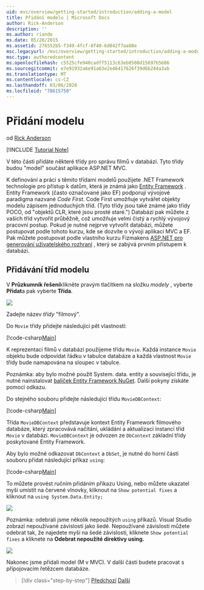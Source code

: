 ```yaml
---
uid: mvc/overview/getting-started/introduction/adding-a-model
title: Přidání modelu | Microsoft Docs
author: Rick-Anderson
description: ''
ms.author: riande
ms.date: 05/28/2015
ms.assetid: 276552b5-f349-4fcf-8f40-6d042f7aa88e
msc.legacyurl: /mvc/overview/getting-started/introduction/adding-a-model
msc.type: authoredcontent
ms.openlocfilehash: c5525cfe940cadff5113c63eb0508d15697b5606
ms.sourcegitcommit: e7e91932a6e91a63e2e46417626f39d6b244a3ab
ms.translationtype: MT
ms.contentlocale: cs-CZ
ms.lasthandoff: 03/06/2020
ms.locfileid: "78615750"
---
```

# <a name="adding-a-model"></a>Přidání modelu

od [Rick Anderson](https://twitter.com/RickAndMSFT)

[!INCLUDE [Tutorial Note](index.md)]

V této části přidáte některé třídy pro správu filmů v databázi. Tyto třídy budou &quot;model&quot; součást aplikace ASP.NET MVC.

K definování a práci s těmito třídami modelů použijete .NET Framework technologie pro přístup k datům, která je známá jako [Entity Framework](https://docs.microsoft.com/ef/) . Entity Framework (často označované jako EF) podporují vývojové paradigma nazvané *Code First*. Code First umožňuje vytvářet objekty modelu zápisem jednoduchých tříd. (Tyto třídy jsou také známé jako třídy POCO, od &quot;objektů CLR, které jsou prosté staré.&quot;) Databázi pak můžete z vašich tříd vytvořit průběžně, což umožňuje velmi čistý a rychlý vývojový pracovní postup. Pokud je nutné nejprve vytvořit databázi, můžete postupovat podle tohoto kurzu, kde se dozvíte o vývoji aplikací MVC a EF. Pak můžete postupovat podle vlastního kurzu Fizmakens [ASP.NET pro generování uživatelského rozhraní](xref:visual-studio/overview/2013/aspnet-scaffolding-overview) , který se zabývá prvním přístupem k databázi.

## <a name="adding-model-classes"></a>Přidávání tříd modelu

V **Průzkumník řešení**klikněte pravým tlačítkem na složku *modely* , vyberte **Přidat**a pak vyberte **Třída**.

![](adding-a-model/_static/image1.png)

Zadejte název *třídy* &quot;filmový&quot;.

Do `Movie` třídy přidejte následující pět vlastností:

[!code-csharp[Main](adding-a-model/samples/sample1.cs)]

K reprezentaci filmů v databázi použijeme třídu `Movie`. Každá instance `Movie` objektu bude odpovídat řádku v tabulce databáze a každá vlastnost `Movie` třídy bude namapována na sloupec v tabulce.

Poznámka: aby bylo možné použít System. data. entity a související třídu, je nutné nainstalovat [balíček Entity Framework NuGet](https://www.nuget.org/packages/EntityFramework/). Další pokyny získáte pomocí odkazu.

Do stejného souboru přidejte následující třídu `MovieDBContext`:

[!code-csharp[Main](adding-a-model/samples/sample2.cs?highlight=2,15-18)]

Třída `MovieDBContext` představuje kontext Entity Framework filmového databáze, který zpracovává načítání, ukládání a aktualizaci instancí tříd `Movie` v databázi. `MovieDBContext` je odvozen ze `DbContext` základní třídy poskytované Entity Framework.

Aby bylo možné odkazovat `DbContext` a `DbSet`, je nutné do horní části souboru přidat následující příkaz `using`:

[!code-csharp[Main](adding-a-model/samples/sample3.cs)]

To můžete provést ručním přidáním příkazu Using, nebo můžete ukazatel myši umístit na červené vlnovky, kliknout na `Show potential fixes` a kliknout na `using System.Data.Entity;`

![](adding-a-model/_static/image2.png)

Poznámka: odebrali jsme několik nepoužitých `using` příkazů. Visual Studio zobrazí nepoužívané závislosti jako šedé. Nepoužívané závislosti můžete odebrat tak, že najedete myší na šedé závislosti, kliknete `Show potential fixes` a kliknete na **Odebrat nepoužité direktivy using.**

![](adding-a-model/_static/image3.png)

Nakonec jsme přidali model (M v MVC). V další části budete pracovat s připojovacím řetězcem databáze.

> [!div class="step-by-step"]
> [Předchozí](adding-a-view.md)
> [Další](creating-a-connection-string.md)
